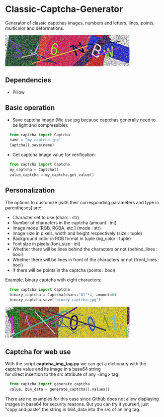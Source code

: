 # Classic-Captcha-Generator
Generator of classic captchas images, numbers and letters, lines, points, multicolor and deformations.

<img width="400px" src="https://raw.githubusercontent.com/carlosmperilla/Classic-Captcha-Generator/main/examples_captcha/Clasic-Captcha.jpg" alt="Classic Captcha">

## Dependencies
- Pillow

## Basic operation
- Save captcha image (We use jpg because captchas generally need to be light and compressible):
```python
  from captcha import Captcha
  name = "my_captcha.jpg"
  Captcha().save(name)
```
- Get captcha image value for verification:
```python
  from captcha import Captcha
  my_captcha = Captcha()
  value_captcha = my_captcha.get_value()
```

## Personalization
The options to customize [with their corresponding parameters and type in parentheses] are:

- Character set to use (chars : str)
- Number of characters in the captcha (amount : int)
- Image mode [RGB, RGBA, etc.] (mode : str)
- Image size in pixels, width and height respectively (size : tuple)
- Background color in RGB format in tuple (bg_color : tuple)
- Font size in pixels (font_size : int)
- Whether there will be lines behind the characters or not (behind_lines : bool)
- Whether there will be lines in front of the characters or not (front_lines : bool)
- If there will be points in the captcha (points : bool)

Example, binary captcha with eight characters:
```python
  from captcha import Captcha
  binary_captcha = Captcha(chars="01"*4, amount=8)
  binary_captcha.save("binary_captcha.jpg")
```

<img width="400px" src="https://raw.githubusercontent.com/carlosmperilla/Classic-Captcha-Generator/main/examples_captcha/binary_captcha.jpg" alt="Binary Captcha">

## Captcha for web use
With the script **captcha_img_tag.py** we can get a dictionary with the captcha value and its image in a base64 string  
for direct insertion to the src attribute of any \<img\> tag.
```python
  from captcha import generate_captcha
  value, b64_data = generate_captcha().values()
```
There are no examples for this case since Github does not allow displaying images in base64 for security reasons. But you can try it yourself, just "copy and paste" the string in b64_data into the src of an img tag.




